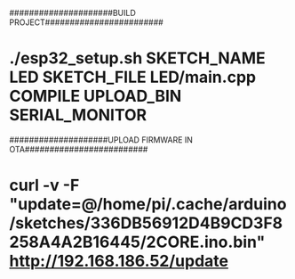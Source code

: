 #####################BUILD PROJECT########################
# ./esp32_setup.sh SKETCH_NAME LED SKETCH_FILE LED/main.cpp COMPILE UPLOAD_BIN SERIAL_MONITOR

####################UPLOAD FIRMWARE IN OTA#########################
# curl -v -F "update=@/home/pi/.cache/arduino/sketches/336DB56912D4B9CD3F8258A4A2B16445/2CORE.ino.bin" http://192.168.186.52/update
